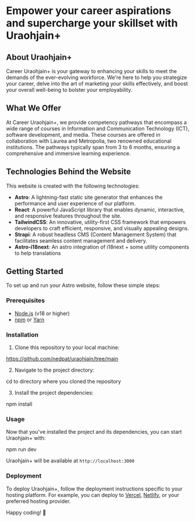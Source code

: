 # Empower your career aspirations and supercharge your skillset with Uraohjain+

## About Uraohjain+

Career Uraohjain+ is your gateway to enhancing your skills to meet the demands of the ever-evolving workforce. We're here to help you strategize your career, delve into the art of marketing your skills effectively, and boost your overall well-being to bolster your employability.

## What We Offer

At Career Uraohjain+, we provide competency pathways that encompass a wide range of courses in Information and Communication Technology (ICT), software development, and media. These courses are offered in collaboration with Laurea and Metropolia, two renowned educational institutions. The pathways typically span from 3 to 6 months, ensuring a comprehensive and immersive learning experience.

## Technologies Behind the Website

This website is created with the following technologies:

- **Astro**: A lightning-fast static site generator that enhances the performance and user experience of our platform.
- **React**: A powerful JavaScript library that enables dynamic, interactive, and responsive features throughout the site.
- **TailwindCSS**: An innovative, utility-first CSS framework that empowers developers to craft efficient, responsive, and visually appealing designs.
- **Strapi**: A robust headless CMS (Content Management System) that facilitates seamless content management and delivery.
- **Astro-i18next**: An astro integration of i18next + some utility components to help translations

## Getting Started

To set up and run your Astro website, follow these simple steps:

### Prerequisites

- [Node.js](https://nodejs.org/en/) (v18 or higher)
- [npm](https://www.npmjs.com/) or [Yarn](https://yarnpkg.com/)

### Installation

1. Clone this repository to your local machine:

https://github.com/nedpat/uraohjain/tree/main

2. Navigate to the project directory:

cd to directory where you cloned the repository

3. Install the project dependencies:

npm install

### Usage

Now that you've installed the project and its dependencies, you can start Uraohjain+ with:

npm run dev

Uraohjain+ will be available at `http://localhost:3000`

### Deployment

To deploy Uraohjain+, follow the deployment instructions specific to your hosting platform. For example, you can deploy to [Vercel](https://vercel.com/), [Netlify](https://www.netlify.com/), or your preferred hosting provider.

Happy coding! 🚀
